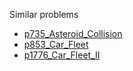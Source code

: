 Similar problems
- [p735_Asteroid_Collision](https://github.com/genxium/Leetcode/tree/master/p735_Asteroid_Collision) 
- [p853_Car_Fleet](https://github.com/genxium/Leetcode/tree/master/p853_Car_Fleet) 
- [p1776_Car_Fleet_II](https://github.com/genxium/Leetcode/tree/master/p1776_Car_Fleet_II) 
